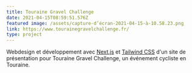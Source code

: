 ```yaml
---
title: Touraine Gravel Challenge
date: 2021-04-15T08:59:51.576Z
featured image: /assets/capture-d’écran-2021-04-15-à-10.58.23.png
link: https://www.tourainegravelchallenge.fr/
type: project
---
```

Webdesign et développement avec [Next.js](https://nextjs.org/) et [Tailwind CSS](https://tailwindcss.com/) d'un site de présentation pour Touraine Gravel Challenge, un événement cycliste en Touraine.